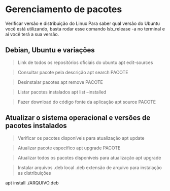 # Gerenciamento de pacotes

Verificar versão e distribuição do Linux
Para saber qual versão do Ubuntu você está utilizando, basta rodar esse comando lsb_release -a no terminal e aí você terá a sua versão.

## Debian, Ubuntu e variações

> Link de todos os repositórios oficiais do ubuntu
apt edit-sources

> Consultar pacote pela descrição
apt search PACOTE

> Desinstalar pacotes
apt remove PACOTE

> Listar pacotes instalados
apt list –installed

> Fazer download do código fonte da aplicação
apt source PACOTE


## Atualizar o sistema operacional e versões de pacotes instalados

> Verificar os pacotes disponíveis para atualização
apt update 

> Atualizar pacote específico
apt upgrade PACOTE

> Atualizar todos os pacotes disponíveis para atualização
apt upgrade

> Instalar arquivos .deb local
.deb extensão de arquivo para instalação as distribuições

apt install ./ARQUIVO.deb


